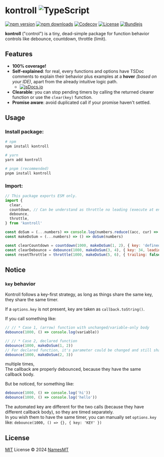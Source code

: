 # kontroll ![TypeScript](https://img.shields.io/badge/♡-%23007ACC.svg?logo=typescript&logoColor=white)

[![npm version][npm-version-src]][npm-version-href]
[![npm downloads][npm-downloads-src]][npm-downloads-href]
[![Codecov][codecov-src]][codecov-href]
[![License][license-src]][license-href]
[![Bundlejs][bundlejs-src]][bundlejs-href]

**kontroll** ("control") is a tiny, dead-simple package for function behavior controls like debounce, countdown, throttle (limit).

## Features
- **100% coverage!**
- **Self-explained**: for real, every functions and options have TSDoc comments to explain their behavior plus examples at a **hover** *(based on your IDE)*, apart from the already intuitive logic path.
  - [![jsDocs.io][jsDocs-src]][jsDocs-href]
- **Clearable**: you can stop pending timers by calling the returned clearer function or use the `clear(key)` function.
- **Promise aware**: avoid duplicated call if your promise haven't settled.

## Usage
### Install package:
```sh
# npm
npm install kontroll

# yarn
yarn add kontroll

# pnpm (recommended)
pnpm install kontroll
```

### Import:
```js
// This package exports ESM only.
import {
  clear,
  countdown, // Can be understand as throttle no leading (execute at end of throttle instead of lead)
  debounce,
  throttle,
} from 'kontroll'

const doSum = (...numbers) => console.log(numbers.reduce((acc, cur) => acc + cur, 0))
const makeDoSum = (...numbers) => () => doSum(numbers)

const clearCountdown = countdown(1000, makeDoSum(1, 2), { key: 'defined', replace: false })
const clearDebounce = debounce(1000, makeDoSum(3, 4), { key: 34, leading: false })
const resetThrottle = throttle(1000, makeDoSum(5, 6), { trailing: false })
```

## **Notice**
### `key` behavior
Kontroll follows a key-first strategy, as long as things share the same key, they share the same timer.

If a `options.key` is not present, key are taken as `callback.toString()`.

<!-- Explaining the basic for sleep derived beginner :> -->
If you call something like:
```js
// // * Case 1, (arrow) function with unchanged/variable-only body
debounce(1000, () => console.log(variable))

// // * Case 2, declared function
debounce(1000, makeDoSum(1, 2))
// For declared function, it's parameter could be changed and still share the same key.
debounce(1000, makeDoSum(2, 3))
```
multiple times,  
The callback are properly debounced, because they have the same callback body.

But be noticed, for something like:
```js
debounce(1000, () => console.log('hi'))
debounce(1000, () => console.log('hello'))
```
The automated key are different for the two calls (because they have different callback body), so they are timed separately.  
In you wish them to have the same timer, you can manually set `options.key` like: `debounce(1000, () => {}, { key: 'KEY' })`

## License

[MIT](./LICENSE) License © 2024 [NamesMT](https://github.com/NamesMT)

<!-- Badges -->

[npm-version-src]: https://img.shields.io/npm/v/kontroll?labelColor=18181B&color=F0DB4F
[npm-version-href]: https://npmjs.com/package/kontroll
[npm-downloads-src]: https://img.shields.io/npm/dm/kontroll?labelColor=18181B&color=F0DB4F
[npm-downloads-href]: https://npmjs.com/package/kontroll
[codecov-src]: https://img.shields.io/codecov/c/gh/namesmt/kontroll/main?labelColor=18181B&color=F0DB4F
[codecov-href]: https://codecov.io/gh/namesmt/kontroll
[license-src]: https://img.shields.io/github/license/namesmt/kontroll.svg?labelColor=18181B&color=F0DB4F
[license-href]: https://github.com/namesmt/kontroll/blob/main/LICENSE
[bundlejs-src]: https://img.shields.io/bundlejs/size/kontroll?labelColor=18181B&color=F0DB4F
[bundlejs-href]: https://bundlejs.com/?q=kontroll
[jsDocs-src]: https://img.shields.io/badge/Check_out-jsDocs.io---?labelColor=18181B&color=F0DB4F
[jsDocs-href]: https://www.jsdocs.io/package/kontroll
